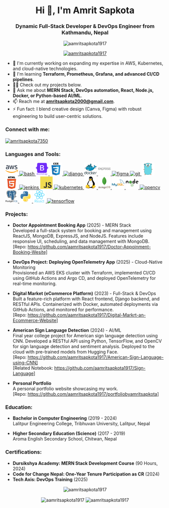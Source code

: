 <h1 align="center">Hi 👋, I'm Amrit Sapkota</h1>
<h3 align="center">Dynamic Full-Stack Developer & DevOps Engineer from Kathmandu, Nepal</h3>

<p align="center">
  <img src="https://komarev.com/ghpvc/?username=aamritsapkota1917&label=Profile%20views&color=0e75b6&style=flat" alt="aamritsapkota1917" />
</p>

<p align="center">
  <a href="https://github.com/ryo-ma/github-profile-trophy"><img src="https://github-profile-trophy.vercel.app/?username=aamritsapkota1917" alt="aamritsapkota1917" /></a>
</p>

- 🔭 I'm currently working on expanding my expertise in AWS, Kubernetes, and cloud-native technologies.
- 🌱 I'm learning **Terraform, Prometheus, Grafana, and advanced CI/CD pipelines**.
- 👨‍💻 Check out my projects below.
- 💬 Ask me about **MERN Stack, DevOps automation, React, Node.js, Docker, or Python-based AI/ML**.
- 📫 Reach me at **amritsapkota2000@gmail.com**.
- ⚡ Fun fact: I blend creative design (Canva, Figma) with robust engineering to build user-centric solutions.

<h3 align="left">Connect with me:</h3>
<p align="left">
  <a href="https://www.linkedin.com/in/amritsapkota7350/" target="blank"><img align="center" src="https://raw.githubusercontent.com/rahuldkjain/github-profile-readme-generator/master/src/images/icons/Social/linked-in-alt.svg" alt="amritsapkota7350" height="30" width="40" /></a> <!-- Add if you have X/Twitter -->
</p>

<h3 align="left">Languages and Tools:</h3>
<p align="left">
  <!-- Full-Stack & DevOps Tools -->
  <a href="https://aws.amazon.com" target="_blank" rel="noreferrer"> <img src="https://raw.githubusercontent.com/devicons/devicon/master/icons/amazonwebservices/amazonwebservices-original-wordmark.svg" alt="aws" width="40" height="40"/> </a>
  <a href="https://www.gnu.org/software/bash/" target="_blank" rel="noreferrer"> <img src="https://www.vectorlogo.zone/logos/gnu_bash/gnu_bash-icon.svg" alt="bash" width="40" height="40"/> </a>
  <a href="https://getbootstrap.com" target="_blank" rel="noreferrer"> <img src="https://raw.githubusercontent.com/devicons/devicon/master/icons/bootstrap/bootstrap-plain-wordmark.svg" alt="bootstrap" width="40" height="40"/> </a>
  <a href="https://www.w3schools.com/css/" target="_blank" rel="noreferrer"> <img src="https://raw.githubusercontent.com/devicons/devicon/master/icons/css3/css3-original-wordmark.svg" alt="css3" width="40" height="40"/> </a>
  <a href="https://www.djangoproject.com/" target="_blank" rel="noreferrer"> <img src="https://cdn.worldvectorlogo.com/logos/django.svg" alt="django" width="40" height="40"/> </a>
  <a href="https://www.docker.com/" target="_blank" rel="noreferrer"> <img src="https://raw.githubusercontent.com/devicons/devicon/master/icons/docker/docker-original-wordmark.svg" alt="docker" width="40" height="40"/> </a>
  <a href="https://expressjs.com" target="_blank" rel="noreferrer"> <img src="https://raw.githubusercontent.com/devicons/devicon/master/icons/express/express-original-wordmark.svg" alt="express" width="40" height="40"/> </a>
  <a href="https://www.figma.com/" target="_blank" rel="noreferrer"> <img src="https://www.vectorlogo.zone/logos/figma/figma-icon.svg" alt="figma" width="40" height="40"/> </a>
  <a href="https://git-scm.com/" target="_blank" rel="noreferrer"> <img src="https://www.vectorlogo.zone/logos/git-scm/git-scm-icon.svg" alt="git" width="40" height="40"/> </a>
  <a href="https://golang.org" target="_blank" rel="noreferrer"> <img src="https://raw.githubusercontent.com/devicons/devicon/master/icons/go/go-original.svg" alt="go" width="40" height="40"/> </a>
  <a href="https://www.w3.org/html/" target="_blank" rel="noreferrer"> <img src="https://raw.githubusercontent.com/devicons/devicon/master/icons/html5/html5-original-wordmark.svg" alt="html5" width="40" height="40"/> </a>
  <a href="https://www.jenkins.io" target="_blank" rel="noreferrer"> <img src="https://www.vectorlogo.zone/logos/jenkins/jenkins-icon.svg" alt="jenkins" width="40" height="40"/> </a>
  <a href="https://developer.mozilla.org/en-US/docs/Web/JavaScript" target="_blank" rel="noreferrer"> <img src="https://raw.githubusercontent.com/devicons/devicon/master/icons/javascript/javascript-original.svg" alt="javascript" width="40" height="40"/> </a>
  <a href="https://kubernetes.io" target="_blank" rel="noreferrer"> <img src="https://www.vectorlogo.zone/logos/kubernetes/kubernetes-icon.svg" alt="kubernetes" width="40" height="40"/> </a>
  <a href="https://www.linux.org/" target="_blank" rel="noreferrer"> <img src="https://raw.githubusercontent.com/devicons/devicon/master/icons/linux/linux-original.svg" alt="linux" width="40" height="40"/> </a>
  <a href="https://www.mongodb.com/" target="_blank" rel="noreferrer"> <img src="https://raw.githubusercontent.com/devicons/devicon/master/icons/mongodb/mongodb-original-wordmark.svg" alt="mongodb" width="40" height="40"/> </a>
  <a href="https://www.mysql.com/" target="_blank" rel="noreferrer"> <img src="https://raw.githubusercontent.com/devicons/devicon/master/icons/mysql/mysql-original-wordmark.svg" alt="mysql" width="40" height="40"/> </a>
  <a href="https://nodejs.org" target="_blank" rel="noreferrer"> <img src="https://raw.githubusercontent.com/devicons/devicon/master/icons/nodejs/nodejs-original-wordmark.svg" alt="nodejs" width="40" height="40"/> </a>
  <a href="https://opencv.org/" target="_blank" rel="noreferrer"> <img src="https://www.vectorlogo.zone/logos/opencv/opencv-icon.svg" alt="opencv" width="40" height="40"/> </a>
  <a href="https://www.postgresql.org" target="_blank" rel="noreferrer"> <img src="https://raw.githubusercontent.com/devicons/devicon/master/icons/postgresql/postgresql-original-wordmark.svg" alt="postgresql" width="40" height="40"/> </a>
  <a href="https://www.python.org" target="_blank" rel="noreferrer"> <img src="https://raw.githubusercontent.com/devicons/devicon/master/icons/python/python-original.svg" alt="python" width="40" height="40"/> </a>
  <a href="https://reactjs.org/" target="_blank" rel="noreferrer"> <img src="https://raw.githubusercontent.com/devicons/devicon/master/icons/react/react-original-wordmark.svg" alt="react" width="40" height="40"/> </a>
  <a href="https://www.tensorflow.org" target="_blank" rel="noreferrer"> <img src="https://www.vectorlogo.zone/logos/tensorflow/tensorflow-icon.svg" alt="tensorflow" width="40" height="40"/> </a>
</p>

<h3 align="left">Projects:</h3>

- **Doctor Appointment Booking App** (2025) - MERN Stack  
  Developed a full-stack system for booking and management using ReactJS, MongoDB, ExpressJS, and NodeJS. Features include responsive UI, scheduling, and data management with MongoDB.  
  [Repo: https://github.com/aamritsapkota1917/Doctor-Appoinment-Booking-Wesite]

- **DevOps Project: Deploying OpenTelemetry App** (2025) - Cloud-Native Monitoring  
  Provisioned an AWS EKS cluster with Terraform, implemented CI/CD using GitHub Actions and Argo CD, and deployed OpenTelemetry for real-time monitoring.  

- **Digital Market (eCommerce Platform)** (2023) - Full-Stack & DevOps  
  Built a feature-rich platform with React frontend, Django backend, and RESTful APIs. Containerized with Docker, automated deployments via GitHub Actions, and monitored for performance.  
  [Repo: https://github.com/aamritsapkota1917/Digital-Markrt-an-Ecommerce-Website]

- **American Sign Language Detection** (2024) - AI/ML  
  Final year college project for American sign language detection using CNN. Developed a RESTful API using Python, TensorFlow, and OpenCV for sign language detection and sentiment analysis. Deployed to the cloud with pre-trained models from Hugging Face.  
  [Repo: https://github.com/aamritsapkota1917/American-Sign-Language-using-CNN]  
  [Related Notebook: https://github.com/aamritsapkota1917/Sign-Language]

- **Personal Portfolio**  
  A personal portfolio website showcasing my work.  
  [Repo: https://github.com/aamritsapkota1917/portfoliobyamritsapkota]

<h3 align="left">Education:</h3>

- **Bachelor in Computer Engineering** (2019 - 2024)  
  Lalitpur Engineering College, Tribhuvan University, Lalitpur, Nepal

- **Higher Secondary Education (Science)** (2017 - 2019)  
  Aroma English Secondary School, Chitwan, Nepal

<h3 align="left">Certifications:</h3>

- **Dursikshya Academy: MERN Stack Development Course** (90 Hours, 2024)
- **Code for Change Nepal: One-Year Tenure Participation as CR** (2024)
- **Tech Axis: DevOps Training** (2025)

<p align="center">
  <img align="center" src="https://github-readme-stats.vercel.app/api/top-langs?username=aamritsapkota1917&show_icons=true&locale=en&layout=compact" alt="aamritsapkota1917" />
</p>

<p align="center">
  <img align="center" src="https://github-readme-stats.vercel.app/api?username=aamritsapkota1917&show_icons=true&locale=en" alt="aamritsapkota1917" />
  <img align="center" src="https://github-readme-streak-stats.herokuapp.com/?user=aamritsapkota1917&" alt="aamritsapkota1917" />
</p>
